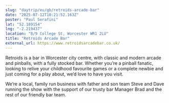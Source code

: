 ```yaml
---
slug: "daytrip/eu/gb/retroids-arcade-bar"
date: "2025-07-12T10:21:52.163Z"
poster: "Paul Serafini"
lat: "52.189154"
lng: "-2.219437"
location: "8/9 College St, Worcester WR1 2LU"
title: "Retroids Arcade Bar"
external_url: https://www.retroidsarcadebar.co.uk/
---
```

Retroids is a bar in Worcester city centre, with classic and modern arcade and pinballs, with a fully stocked bar. Whether you’re a pinball fanatic, looking to relive your childhood favourite games or a complete newbie and just coming for a play about, we’d love to have you visit. 

We’re a local, family run business with father and son team Steve and Dave running the show with the support of our trusty bar Manager Brad and the rest of our friendly bar team.